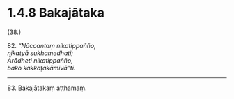 

# 1.4.8 Bakajātaka




(38.)

82\. _“Nāccantaṃ nikatippañño,_  
_nikatyā sukhamedhati;_  
_Ārādheti nikatippañño,_  
_bako kakkaṭakāmivā”ti._  


---

83\. Bakajātakaṃ aṭṭhamaṃ.





